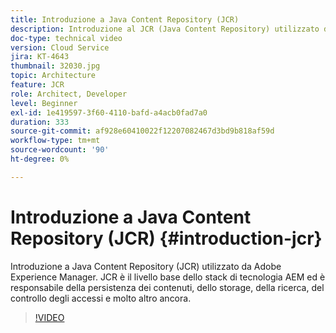 ```yaml
---
title: Introduzione a Java Content Repository (JCR)
description: Introduzione al JCR (Java Content Repository) utilizzato da Adobe Experience Manager. JCR è il livello base dello stack di tecnologia AEM ed è responsabile della persistenza dei contenuti, dello storage, della ricerca, del controllo degli accessi e molto altro ancora.
doc-type: technical video
version: Cloud Service
jira: KT-4643
thumbnail: 32030.jpg
topic: Architecture
feature: JCR
role: Architect, Developer
level: Beginner
exl-id: 1e419597-3f60-4110-bafd-a4acb0fad7a0
duration: 333
source-git-commit: af928e60410022f12207082467d3bd9b818af59d
workflow-type: tm+mt
source-wordcount: '90'
ht-degree: 0%

---
```


# Introduzione a Java Content Repository (JCR) {#introduction-jcr}

Introduzione a Java Content Repository (JCR) utilizzato da Adobe Experience Manager. JCR è il livello base dello stack di tecnologia AEM ed è responsabile della persistenza dei contenuti, dello storage, della ricerca, del controllo degli accessi e molto altro ancora.

>[!VIDEO](https://video.tv.adobe.com/v/32030?quality=12&learn=on)
